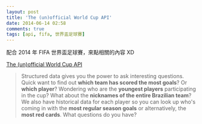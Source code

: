 ```yaml
---
layout: post
title: 'The (un)official World Cup API'
date: 2014-06-14 02:58
comments: true
tags: [api, fifa, 世界盃足球賽]
---
```

配合 2014 年 FIFA 世界盃足球賽，來點相關的內容 XD

[The (un)official World Cup API](http://www.kimonolabs.com/worldcup/explorer)

> Structured data gives you the power to ask interesting questions. Quick want to find out **which team has scored the most goals**? Or **which player**? Wondering who are the **youngest players** participating in the cup? What about the **nicknames of the entire Brazilian team**? We also have historical data for each player so you can look up who's coming in with the **most regular season goals** or alternatively, the **most red cards**. What questions do you have?

